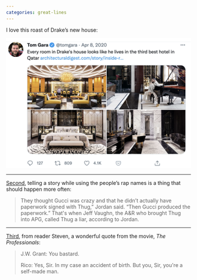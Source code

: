 ```yaml
---
categories: great-lines
---
```


I love this roast of Drake’s new house:

![drake](https://raw.githubusercontent.com/muneer78/muneer78.github.io/master/images/drake.png)


* * *
[Second](https://www.buzzfeed.com/naomizeichner/young-thug-trapped-major-label-deal?utm_term=.tflvOWV34#.toWQZ4dzJ), telling a story while using the people’s rap names is a thing that should happen more often:

> They thought Gucci was crazy and that he didn’t actually have paperwork signed with Thug,” Jordan said. “Then Gucci produced the paperwork.” That's when Jeff Vaughn, the A&R who brought Thug into APG, called Thug a liar, according to Jordan.

* * *
[Third](https://www.imdb.com/title/tt0060862/quotes/qt0208440), from reader Steven, a wonderful quote from the movie, _The Professionals_:

> J.W. Grant: You bastard.
> 
> Rico: Yes, Sir. In my case an accident of birth. But you, Sir, you're a self-made man.

 

